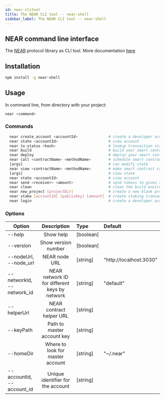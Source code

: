 ```yaml
---
id: near-clitool
title: The NEAR CLI tool -- near-shell
sidebar_label: The NEAR CLI tool -- near-shell
---
```

## NEAR command line interface

The [NEAR](https://near.ai/npm) protocol library as CLI tool.
More documentation [here](https://near.ai/readme)

## Installation

```bash
npm install -g near-shell
```

## Usage

In command line, from directory with your project:

```bash
near <command>
```

### Commands

```bash
  near create_account <accountId>              # create a developer account
  near state <accountId>                       # view account
  near tx-status <hash>                        # lookup transaction status by hash
  near build                                   # build your smart contract
  near deploy                                  # deploy your smart contract
  near call <contractName> <methodName>        # schedule smart contract call which
  [args]                                       # can modify state
  near view <contractName> <methodName>        # make smart contract call which can
  [args]                                       # view state
  near state <accountId>                       # view account
  near send <receiver> <amount>                # send tokens to given receiver
  near clean                                   # clean the build environment
  near new_project [projectDir]                # create a new blank project
  near stake [accountId] [publicKey] [amount]  # create staking transaction
  near login                                   # create a developer account

```

### Options

| Option                    | Description                                   | Type      | Default               |
| --------------------------|:---------------------------------------------:| :---------|:----------------------|
| --help                    | Show help                                     | [boolean] |                       |
| --version                 | Show version number                           | [boolean] |                       |
| --nodeUrl, --node_url     | NEAR node URL                                 | [string]  |"http://localhost:3030"|
| --networkId, --network_id | NEAR network ID for different keys by network | [string]  |"default"              |
| --helperUrl               | NEAR contract helper URL                      | [string]  |                       |
| --keyPath                 | Path to master account key                    | [string]  |                       |
| --homeDir                 | Where to look for master account              | [string]  |"~/.near"              |
| --accountId, --account_id | Unique identifier for the account             | [string]  |                       |
